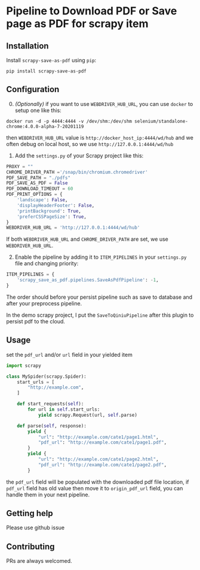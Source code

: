 # Pipeline to Download PDF or Save page as PDF for scrapy item


## Installation

Install `scrapy-save-as-pdf` using `pip`:

```
pip install scrapy-save-as-pdf
```

## Configuration
0. _(Optionally)_ if you want to use `WEBDRIVER_HUB_URL`, you can use `docker` to setup one like this:

```shell script
docker run -d -p 4444:4444 -v /dev/shm:/dev/shm selenium/standalone-chrome:4.0.0-alpha-7-20201119
```
then `WEBDRIVER_HUB_URL` value is `http://docker_host_ip:4444/wd/hub`
and we often debug on local host, so we use `http://127.0.0.1:4444/wd/hub`

1. Add the  ``settings.py`` of your Scrapy project like this:

```python
PROXY = ""
CHROME_DRIVER_PATH ='/snap/bin/chromium.chromedriver'
PDF_SAVE_PATH = "./pdfs"
PDF_SAVE_AS_PDF = False
PDF_DOWNLOAD_TIMEOUT = 60
PDF_PRINT_OPTIONS = {
    'landscape': False,
    'displayHeaderFooter': False,
    'printBackground': True,
    'preferCSSPageSize': True,
}
WEBDRIVER_HUB_URL = 'http://127.0.0.1:4444/wd/hub'
```

If both `WEBDRIVER_HUB_URL` and `CHROME_DRIVER_PATH` are set, we use `WEBDRIVER_HUB_URL`.

2. Enable the pipeline by adding it to ``ITEM_PIPELINES`` in your ``settings.py`` file and changing priority:
   
```python
ITEM_PIPELINES = {
    'scrapy_save_as_pdf.pipelines.SaveAsPdfPipeline': -1,
}
```
The order should before your persist pipeline such as save to database and after your preprocess pipeline.

In the demo scrapy project, I put the `SaveToQiniuPipeline` after this plugin to persist pdf to the cloud.

## Usage

set the `pdf_url` and/or `url` field in your yielded item
```python
import scrapy

class MySpider(scrapy.Spider):
    start_urls = [
        "http://example.com",
    ]

    def start_requests(self):
        for url in self.start_urls:
            yield scrapy.Request(url, self.parse)

    def parse(self, response):
        yield {
            "url": "http://example.com/cate1/page1.html",
            "pdf_url": "http://example.com/cate1/page1.pdf",
        }
        yield {
            "url": "http://example.com/cate1/page2.html",
            "pdf_url": "http://example.com/cate1/page2.pdf",
        }
```
the `pdf_url` field will be populated with the downloaded pdf file location, if `pdf_url` field has old value then move it to `origin_pdf_url` field, you can handle them in your next pipeline.

## Getting help

Please use github issue

## Contributing

PRs are always welcomed.